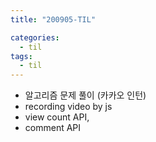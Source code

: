 ```yaml
---
title: "200905-TIL"

categories:
  - til
tags:
  - til
---
```


- 알고리즘 문제 풀이 (카카오 인턴)
- recording video by js
- view count API,
- comment API
